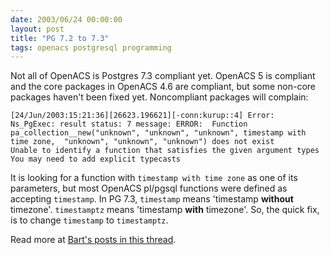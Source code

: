 ```yaml
---
date: 2003/06/24 00:00:00
layout: post
title: "PG 7.2 to 7.3"
tags: openacs postgresql programming
---
```


Not all of OpenACS is Postgres 7.3 compliant yet. OpenACS 5 is compliant and the core packages in OpenACS 4.6 are compliant, but some non-core packages haven't been fixed yet. Noncompliant packages will complain:  

    [24/Jun/2003:15:21:36][26623.196621][-conn:kurup::4] Error:  Ns_PgExec: result status: 7 message: ERROR:  Function  pa_collection__new("unknown", "unknown", "unknown", timestamp with time zone,  "unknown", "unknown", "unknown") does not exist
    Unable to identify a function that satisfies the given argument types
    You may need to add explicit typecasts

It is looking for a function with `timestamp with time zone` as one of its parameters, but most OpenACS pl/pgsql functions were defined as accepting `timestamp`. In PG 7.3, `timestamp` means 'timestamp __without__ timezone'. `timestamptz` means 'timestamp **with** timezone'. So, the quick fix, is to change `timestamp` to `timestamptz`.

Read more at [Bart's posts in this thread](http://openacs.org/forums/message-view?message_id=64527).
